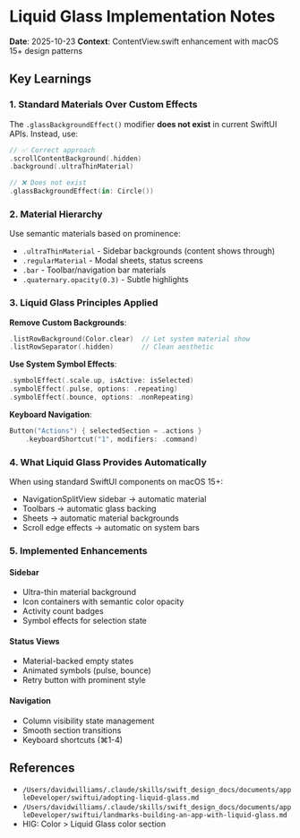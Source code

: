 # Liquid Glass Implementation Notes

**Date**: 2025-10-23
**Context**: ContentView.swift enhancement with macOS 15+ design patterns

## Key Learnings

### 1. Standard Materials Over Custom Effects

The `.glassBackgroundEffect()` modifier **does not exist** in current SwiftUI APIs. Instead, use:

```swift
// ✅ Correct approach
.scrollContentBackground(.hidden)
.background(.ultraThinMaterial)

// ❌ Does not exist
.glassBackgroundEffect(in: Circle())
```

### 2. Material Hierarchy

Use semantic materials based on prominence:

- `.ultraThinMaterial` - Sidebar backgrounds (content shows through)
- `.regularMaterial` - Modal sheets, status screens
- `.bar` - Toolbar/navigation bar materials
- `.quaternary.opacity(0.3)` - Subtle highlights

### 3. Liquid Glass Principles Applied

**Remove Custom Backgrounds**:
```swift
.listRowBackground(Color.clear)  // Let system material show
.listRowSeparator(.hidden)       // Clean aesthetic
```

**Use System Symbol Effects**:
```swift
.symbolEffect(.scale.up, isActive: isSelected)
.symbolEffect(.pulse, options: .repeating)
.symbolEffect(.bounce, options: .nonRepeating)
```

**Keyboard Navigation**:
```swift
Button("Actions") { selectedSection = .actions }
    .keyboardShortcut("1", modifiers: .command)
```

### 4. What Liquid Glass Provides Automatically

When using standard SwiftUI components on macOS 15+:
- NavigationSplitView sidebar → automatic material
- Toolbars → automatic glass backing
- Sheets → automatic material backgrounds
- Scroll edge effects → automatic on system bars

### 5. Implemented Enhancements

#### Sidebar
- Ultra-thin material background
- Icon containers with semantic color opacity
- Activity count badges
- Symbol effects for selection state

#### Status Views
- Material-backed empty states
- Animated symbols (pulse, bounce)
- Retry button with prominent style

#### Navigation
- Column visibility state management
- Smooth section transitions
- Keyboard shortcuts (⌘1-4)

## References

- `/Users/davidwilliams/.claude/skills/swift_design_docs/documents/appleDeveloper/swiftui/adopting-liquid-glass.md`
- `/Users/davidwilliams/.claude/skills/swift_design_docs/documents/appleDeveloper/swiftui/landmarks-building-an-app-with-liquid-glass.md`
- HIG: Color > Liquid Glass color section
